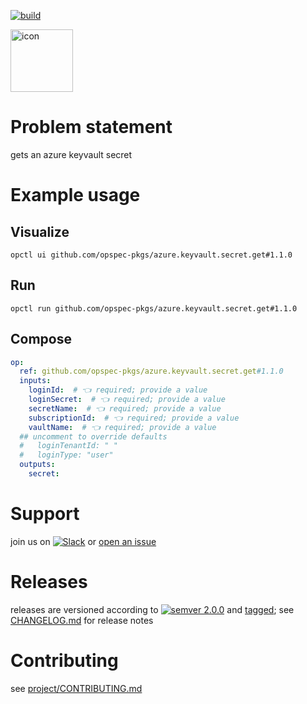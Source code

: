 [![build](https://github.com/opspec-pkgs/azure.keyvault.secret.get/actions/workflows/build.yml/badge.svg)](https://github.com/opspec-pkgs/azure.keyvault.secret.get/actions/workflows/build.yml)


<img src="icon.svg" alt="icon" height="100px">

# Problem statement

gets an azure keyvault secret

# Example usage

## Visualize

```shell
opctl ui github.com/opspec-pkgs/azure.keyvault.secret.get#1.1.0
```

## Run

```
opctl run github.com/opspec-pkgs/azure.keyvault.secret.get#1.1.0
```

## Compose

```yaml
op:
  ref: github.com/opspec-pkgs/azure.keyvault.secret.get#1.1.0
  inputs:
    loginId:  # 👈 required; provide a value
    loginSecret:  # 👈 required; provide a value
    secretName:  # 👈 required; provide a value
    subscriptionId:  # 👈 required; provide a value
    vaultName:  # 👈 required; provide a value
  ## uncomment to override defaults
  #   loginTenantId: " "
  #   loginType: "user"
  outputs:
    secret:
```

# Support

join us on
[![Slack](https://img.shields.io/badge/slack-opctl-E01563.svg)](https://join.slack.com/t/opctl/shared_invite/zt-51zodvjn-Ul_UXfkhqYLWZPQTvNPp5w)
or
[open an issue](https://github.com/opspec-pkgs/azure.keyvault.secret.get/issues)

# Releases

releases are versioned according to
[![semver 2.0.0](https://img.shields.io/badge/semver-2.0.0-brightgreen.svg)](http://semver.org/spec/v2.0.0.html)
and [tagged](https://git-scm.com/book/en/v2/Git-Basics-Tagging); see
[CHANGELOG.md](CHANGELOG.md) for release notes

# Contributing

see
[project/CONTRIBUTING.md](https://github.com/opspec-pkgs/project/blob/main/CONTRIBUTING.md)
